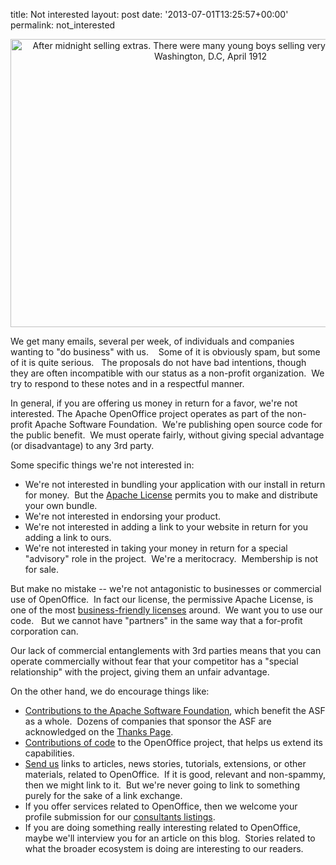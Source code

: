 title: Not interested
layout: post
date: '2013-07-01T13:25:57+00:00'
permalink: not_interested

<div align="center"><a title="After midnight selling extras. There were many young boys selling very late these nights. Washington, D.C, April 1912 by The U.S. National Archives, on Flickr" href="http://www.flickr.com/photos/usnationalarchives/7494391690/"><img width="640" height="461" alt="After midnight selling extras. There were many young boys selling very late these nights. Washington, D.C, April 1912" src="http://farm8.staticflickr.com/7261/7494391690_f6c105235a_z.jpg" /></a></div> 
  <p>We get many emails, several per week, of individuals and companies wanting to &quot;do business&quot; with us.&nbsp; &nbsp; Some of it is obviously spam, but some of it is quite serious.&nbsp;&nbsp; The proposals do not have bad intentions, though they are often incompatible with our status as a non-profit organization.&nbsp; We try to respond to these notes and in a respectful manner. <br /></p> 
  <p>In general, if you are offering us money in return for a favor, we're not interested. The Apache OpenOffice project operates as part of the non-profit Apache Software Foundation.&nbsp; We're publishing open source code for the public benefit.&nbsp; We must operate fairly, without giving special advantage (or disadvantage) to any 3rd party.&nbsp; <br /></p> 
  <p>Some specific things we're not interested in: <br /></p> 
  <ul> 
    <li>We're not interested in bundling your application with our install in return for money.&nbsp; But the <a href="http://www.apache.org/licenses/LICENSE-2.0.html">Apache License</a> permits you to make and distribute your own bundle.<br /></li> 
    <li>We're not interested in endorsing your product.</li> 
    <li>We're not interested in adding a link to your website in return for you adding a link to ours.</li> 
    <li>We're not interested in taking your money in return for a special &quot;advisory&quot; role in the project.&nbsp; We're a meritocracy.&nbsp; Membership is not for sale.</li> 
  </ul> 
  <p>But make no mistake -- we're not antagonistic to businesses or commercial use of OpenOffice.&nbsp; In fact our license, the permissive Apache License, is one of the most <a href="http://www.openoffice.org/why/why_compliance.html">business-friendly licenses</a> around.&nbsp; We want you to use our code.&nbsp;&nbsp; But we cannot have &quot;partners&quot; in the same way that a for-profit corporation can. </p> 
  <p>Our lack of commercial entanglements with 3rd parties means that
 you can operate commercially without fear that your competitor has a &quot;special
 relationship&quot; with the project, giving them an unfair advantage. <br /></p> 
  <p>On the other hand, we do encourage things like:</p> 
  <ul> 
    <li><a href="http://www.apache.org/foundation/contributing.html#Paypal">Contributions to the Apache Software Foundation</a>, which benefit the ASF as a whole.&nbsp; Dozens of companies that sponsor the ASF are acknowledged on the <a href="https://www.apache.org/foundation/thanks.html">Thanks Page</a>.<br /></li> 
    <li><a href="https://openoffice.apache.org/contributing-code.html">Contributions of code</a> to the OpenOffice project, that helps us extend its capabilities.</li> 
    <li><a href="http://openoffice.apache.org/mailing-lists.html#marketing-mailing-list-public">Send us</a> links to articles, news stories, tutorials, extensions, or other materials, related to OpenOffice.&nbsp; If it is good, relevant and non-spammy, then we might link to it.&nbsp; But we're never going to link to something purely for the sake of a link exchange.<br /></li> 
    <li>If you offer services related to OpenOffice, then we welcome your profile submission for our <a href="http://www.openoffice.org/bizdev/consultants.html">consultants listings</a>.</li> 
    <li>If you are doing something really interesting related to OpenOffice, maybe we'll interview you for an article on this blog.&nbsp; Stories related to what the broader ecosystem is doing are interesting to our readers. <br /></li> 
  </ul>
